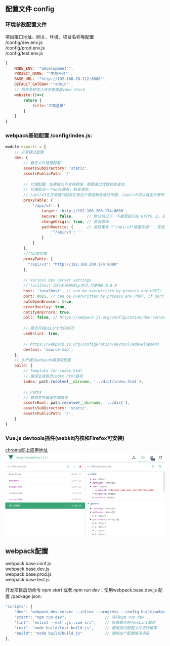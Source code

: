## 配置文件 config

### 环境参数配置文件
项目接口地址、网关、环境、项目名称等配置   
/config/dev.env.js  
/config/prod.env.js  
/config/test.env.js  

```js
{
    NODE_ENV: '"development"',
    PROJECT_NAME: '"电商平台"',
    BASE_URL: '"http://192.168.18.112:8080"',
    DEFAULT_GATEWAY:'"admin"',
    // 项目名称存入状态管理器vuex store
    website:()=>{
        return {
            title:'江南温泉'
        }
    }
}
```

### webpack基础配置 /config/index.js:
```js
module.exports = {
    // 开发模式配置
    dev: {
        // 静态文件路径配置
        assetsSubDirectory: 'static',
        assetsPublicPath: '/',
        
        // 代理配置，如果接口不支持跨域，需要通过代理转发请求。
        // 代理启动一个node服务，转发请求。
        // /api/v3在正常接口前存在有这个路径都会通过代理, /api/v3可以自定义修改
        proxyTable: {
            '/api/v3': {
                target: 'http://192.168.200.174:8080',
                secure: false,      // 默认情况下，不接受运行在 HTTPS 上，且使用了无效证书的后端服务器。如果你想要接受
                changeOrigin: true, // 是否跨域
                pathRewrite: {      // 路径重写 *^/api/v3*被重写成''，变成正确接口路径
                    '^/api/v3': ''
                }
            }
        },
        //可以简写成
        proxyTable: {
          "/api/v3": "http://192.168.200.174:8080"
        },
        
        // Various Dev Server settings
        //'localhost'运行无法使用ip访问,可使用0.0.0.0
        host: 'localhost', // can be overwritten by process.env.HOST; 
        port: 8081, // can be overwritten by process.env.PORT, if port is in use, a free one will be determined
        autoOpenBrowser: true,
        errorOverlay: true,
        notifyOnErrors: true,
        poll: false, // https://webpack.js.org/configuration/dev-server/#devserver-watchoptions-
    
        // 是否开启esLint代码规范
        useEslint: true,
        
        // https://webpack.js.org/configuration/devtool/#development
        devtool: 'source-map',
    },    
    // 生产模式webpack编译用配置
    build: {
        // Template for index.html
        // 编译生成首页index.html路径
        index: path.resolve(__dirname, '../dist/index.html'),
    
        // Paths
        // 静态文件编译生成路径
        assetsRoot: path.resolve(__dirname, '../dist'),
        assetsSubDirectory: 'static',
        assetsPublicPath: '/',
    }   
}
```

### Vue.js devtools插件(webkit内核和Firefox可安装)  
[chrome网上应用地址](https://chrome.google.com/webstore/detail/vuejs-devtools/nhdogjmejiglipccpnnnanhbledajbpd)  
![devTool](/imgs/devTool.png)


## webpack配置
webpack.base.conf.js  
webpack.base.dev.js  
webpack.base.prod.js  
webpack.base.test.js  

开发项目启动命令 *npm start* 或者 *npm run dev*；使用webpack.base.dev.js 配置
/package.json:

````js
"scripts": {
    "dev": "webpack-dev-server --inline --progress --config build/webpack.dev.conf.js",
    "start": "npm run dev",                 // 等同npm run dev
    "lint": "eslint --ext .js,.vue src",    // 检查是否符合esLint规范
    "test": "node build/test-build.js",     // 使用测试配置文件进行编译
    "build": "node build/build.js"          // 使用生产配置编译项目
},
````



